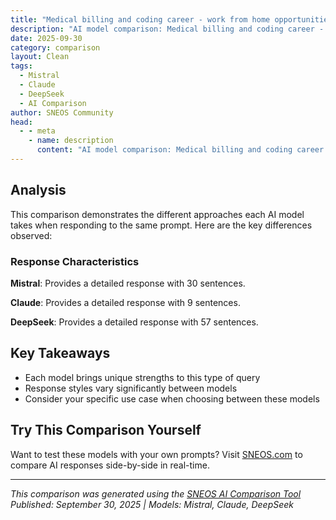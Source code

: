 ```yaml
---
title: "Medical billing and coding career - work from home opportunities"
description: "AI model comparison: Medical billing and coding career - work from home opportunities..."
date: 2025-09-30
category: comparison
layout: Clean
tags:
  - Mistral
  - Claude
  - DeepSeek
  - AI Comparison
author: SNEOS Community
head:
  - - meta
    - name: description
      content: "AI model comparison: Medical billing and coding career - work from home opportunities..."
---
```


<ChatComparison
  title="Medical billing and coding career - work from home opportunities"
  prompt="Medical billing and coding career - work from home opportunities"
  :responses='{
    "Mistral": "Medical billing and coding is a field that has seen an increase in work-from-home opportunities, thanks to advancements in technology and the growing demand for healthcare services. Here are some key points to consider if you\u0027re interested in a medical billing and coding career with work-from-home opportunities:\n\n### Job Description\nMedical billers and coders are responsible for translating medical services into codes that are used for billing purposes. They ensure that healthcare providers are properly reimbursed by insurance companies and patients.\n\n### Skills Required\n- **Attention to Detail:** Accuracy is crucial in coding and billing.\n- **Knowledge of Medical Terminology:** Understanding medical procedures and diagnoses.\n- **Proficiency in Coding Systems:** Familiarity with ICD-10, CPT, and HCPCS codes.\n- **Computer Skills:** Proficiency in medical billing software and electronic health records (EHR) systems.\n- **Communication Skills:** Ability to communicate effectively with healthcare providers, insurance companies, and patients.\n\n### Education and Certification\n- **Education:** Typically requires a postsecondary certificate or an associate\u0027s degree.\n- **Certification:** Certifications from organizations like the American Academy of Professional Coders (AAPC) or the American Health Information Management Association (AHIMA) can enhance job prospects.\n\n### Work-from-Home Opportunities\n1. **Remote Employment:** Many healthcare organizations, hospitals, and clinics offer remote positions for medical billers and coders.\n2. **Freelance Work:** Some medical billers and coders work as independent contractors, providing services to multiple clients.\n3. **Telecommuting:** Some companies allow employees to work from home part-time or full-time.\n\n### Equipment and Software\n- **Computer:** A reliable computer with a stable internet connection.\n- **Software:** Medical billing and coding software, EHR systems, and possibly remote desktop software.\n- **Communication Tools:** Email, phone, and possibly video conferencing tools.\n\n### Job Search Tips\n- **Job Boards:** Look for job postings on specialized job boards like the AAPC Career Center, Indeed, and LinkedIn.\n- **Networking:** Join professional organizations and attend virtual conferences to network with industry professionals.\n- **Company Websites:** Check the career pages of healthcare organizations and billing companies.\n\n### Challenges\n- **Isolation:** Working from home can be isolating; it\u0027s important to maintain connections with colleagues.\n- **Distractions:** Home environments can be full of distractions; setting up a dedicated workspace can help.\n- **Technical Issues:** Ensure you have reliable technology and a backup plan for technical issues.\n\n### Benefits\n- **Flexibility:** Work-from-home positions often offer flexible hours.\n- **Comfort:** Working from home can be more comfortable and less stressful.\n- **Cost Savings:** No commuting costs and potentially lower expenses for work attire and meals.\n\n### Conclusion\nA career in medical billing and coding with work-from-home opportunities can be rewarding and flexible. With the right skills, education, and certifications, you can find numerous opportunities in this growing field.",
    "Claude": "# Medical Billing and Coding: Work-from-Home Career Guide\n\n## **What is Medical Billing and Coding?**\nMedical billing and coding professionals translate healthcare services into standardized codes and process insurance claims. This essential healthcare administration role can often be performed remotely.\n\n## **Education and Certification Requirements**\n\n### **Training Options:**\n- **Certificate programs** (6 months - 2 years)\n- **Associate degree** in Health Information Management\n- **Online programs** widely available\n- **Community colleges** and vocational schools\n\n### **Key Certifications:**\n- **CPC** (Certified Professional Coder) - AAPC\n- **CCS** (Certified Coding Specialist) - AHIMA\n- **CBCS** (Certified Billing and Coding Specialist) - NHA\n- **CCA** (Certified Coding Associate) - AHIMA\n\n## **Work-from-Home Opportunities**\n\n### **Job Types:**\n- Medical coder\n- Medical biller\n- Claims processor\n- Coding auditor\n- Billing specialist\n- Revenue cycle analyst\n\n### **Where to Find Remote Jobs:**\n- **Healthcare staffing agencies**\n- **Hospital systems** with remote programs\n- **Insurance companies**\n- **Medical billing companies**\n- **Freelance platforms** (after gaining experience)\n\n### **Popular Employers Offering Remote Work:**\n- AAPC (American Academy of Professional Coders)\n- Humana\n- UnitedHealth Group\n- Anthem\n- Cigna\n- Remote Medical International\n\n## **Salary Expectations**\n- **Entry-level:** $30,000-$35,000\n- **Experienced:** $40,000-$55,000\n- **Specialized/Management:** $55,000-$70,000\u002B\n- **Freelance:** $15-$25\u002B per hour\n\n## **Skills Needed**\n- Attention to detail\n- Knowledge of medical terminology\n- Understanding of ICD-10, CPT, and HCPCS codes\n- Insurance regulations knowledge\n- Computer proficiency\n- Time management\n\n## **Getting Started Tips**\n1. **Complete accredited training program**\n2. **Gain certification** before job searching\n3. **Consider starting in-office** to build experience\n4. **Network** through professional organizations\n5. **Keep certifications current** with continuing education\n\nThe field offers good stability, growth potential, and increasing remote opportunities as healthcare digitization expands.",
    "DeepSeek": "Of course! A career in medical billing and coding is one of the most popular and well-suited paths for remote work. Here\u2019s a comprehensive guide covering the opportunities, how to get started, and what to expect.\n\n### Why Medical Billing \u0026 Coding is Ideal for Remote Work\n\nThe work is primarily computer-based, dealing with digital records, coding software, and billing systems. This makes it a natural fit for a remote environment.\n*   **Digital Nature:** Medical records, coding databases (like ICD-10-CM, CPT), and billing portals are all electronic.\n*   **Standardized Processes:** The work follows strict national guidelines, making location irrelevant.\n*   **Data Security:** With secure VPNs and HIPAA-compliant software, working from home is as secure as working in an office.\n\n---\n\n### Types of Work-From-Home Opportunities\n\nYou can work remotely in this field in several different capacities:\n\n1.  **Hired Employee:** You are a full-time or part-time W-2 employee for a company (like a hospital, large physician practice, or insurance company) but work from your home office.\n2.  **Contractor/Freelancer:** You work on a 1099 basis for multiple clients. This offers more flexibility but requires you to find your own clients and manage your own taxes and benefits.\n3.  **Medical Billing Service:** You own or work for a company that handles the billing and coding for multiple small medical practices.\n\n---\n\n### How to Get Started: A Step-by-Step Guide\n\n#### Step 1: Get the Right Education and Training\nWhile not always *legally* required, certification is practically a necessity, especially for remote roles where employers can\u0027t observe you directly.\n\n*   **High School Diploma or GED:** This is the minimum requirement.\n*   **Postsecondary Education:** Enroll in a certificate or associate degree program in medical billing and coding.\n    *   **Certificate Program:** Typically takes **9-12 months**. Focused purely on the necessary skills.\n    *   **Associate Degree:** Takes about **2 years**. Includes general education courses and can provide a broader foundation.\n\n**Crucially, ensure the program you choose is accredited.** Look for accreditation from bodies like the **Commission on Accreditation for Health Informatics and Information Management Education (CAHIIM)**.\n\n#### Step 2: Obtain Professional Certification\nThis is your key to getting hired. It proves your competency to employers.\n\n*   **Certified Professional Coder (CPC\u00AE)** from the **AAPC (American Academy of Professional Coders)**.\n    *   The most recognized certification for coders, especially in physician offices.\n    *   Requires passing an exam and, for the full credential, 2 years of experience (or 1 year with an apprenticeship designation).\n*   **Certified Coding Specialist (CCS\u00AE)** from the **AHIMA (American Health Information Management Association)**.\n    *   Often preferred by hospital settings.\n*   **Certified Billing and Coding Specialist (CBCS)** from the **National Healthcareer Association (NHA)**.\n    *   A good entry-level option.\n\n#### Step 3: Gain Experience\nThis is the classic \u0022catch-22\u0022 for remote work: employers want experience, but you need a job to get it.\n\n*   **Start On-Site:** Be prepared to work in a doctor\u0027s office, hospital, or clinic for **1-2 years** to build your resume and practical skills.\n*   **Look for Hybrid Roles:** Some companies offer hybrid schedules, allowing you to start on-site and transition to remote.\n*   **Apprenticeships:** The AAPC offers an apprenticeship designation that can help you land your first job.\n\n#### Step 4: Develop Your Home Office \u0026 Skills\nTo be a successful remote worker, you need more than just coding knowledge.\n\n*   **Technical Setup:** A reliable computer, high-speed internet, a dedicated quiet workspace, and a headset for meetings.\n*   **Soft Skills:** **Self-discipline, time management, and strong communication skills** are critical when you\u0027re not in an office.\n*   **HIPAA Knowledge:** You must be an expert in patient privacy and data security protocols for a home environment.\n\n---\n\n### Where to Find Remote Medical Billing and Coding Jobs\n\n*   **Major Job Boards:** Use keywords like \u0022remote,\u0022 \u0022telecommute,\u0022 \u0022virtual,\u0022 or \u0022work from home\u0022 on:\n    *   Indeed\n    *   LinkedIn\n    *   Glassdoor\n    *   ZipRecruiter\n*   **Healthcare-Specific Job Boards:**\n    *   AAPC Job Board\n    *   AHIMA Career Assist\n    *   Health eCareers\n*   **Company Career Pages:** Many large healthcare and insurance companies have dedicated remote career sections. Look at companies like UnitedHealth Group, Anthem, Cigna, and large hospital systems.\n\n---\n\n### Realistic Expectations: Pros and Cons\n\n#### Pros:\n*   **Flexibility \u0026 Work-Life Balance:** No commute, easier to manage family responsibilities.\n*   **Cost Savings:** Save money on gas, professional attire, and eating out.\n*   **Geographic Freedom:** You can often work for a company in a different state.\n*   **High Demand:** The healthcare industry continues to grow, ensuring job stability.\n\n#### Cons:\n*   **Isolation:** You can miss the social interaction of an office.\n*   **Self-Discipline Required:** It\u0027s easy to get distracted by home life.\n*   **Blurred Lines:** It can be hard to \u0022switch off\u0022 when your office is in your home.\n*   **Competition:** Remote positions are highly sought after, so they can be more competitive than on-site roles.\n\n### Salary Expectations\n\nSalaries vary based on experience, certification, location, and employer.\n*   **Entry-Level (0-2 years):** $35,000 - $45,000 per year\n*   **Mid-Career (3-5 years):** $45,000 - $60,000 per year\n*   **Experienced (5\u002B years) / Specialty Coder:** $60,000 - $75,000\u002B per year\n\nContractors may bill by the hour or charge a percentage of collections.\n\n### Final Verdict\n\n**Yes, work-from-home opportunities in medical billing and coding are abundant and very real.** However, they are not typically entry-level \u0022no experience needed\u0022 positions. The most reliable path is:\n\n**Get Trained \u2192 Get Certified \u2192 Gain 1-2 Years of On-Site Experience \u2192 Then Transition to a Remote Role.**\n\nBy following these steps, you can build a stable, rewarding, and flexible career from the comfort of your own home."
  }'
  published-date="15:58"
/>

## Analysis

This comparison demonstrates the different approaches each AI model takes when responding to the same prompt. Here are the key differences observed:

### Response Characteristics

**Mistral**: Provides a detailed response with 30 sentences. 

**Claude**: Provides a detailed response with 9 sentences. 

**DeepSeek**: Provides a detailed response with 57 sentences. 

## Key Takeaways

- Each model brings unique strengths to this type of query
- Response styles vary significantly between models
- Consider your specific use case when choosing between these models

## Try This Comparison Yourself

Want to test these models with your own prompts? Visit [SNEOS.com](https://sneos.com) to compare AI responses side-by-side in real-time.

---

*This comparison was generated using the [SNEOS AI Comparison Tool](https://sneos.com)*
*Published: September 30, 2025 | Models: Mistral, Claude, DeepSeek*
